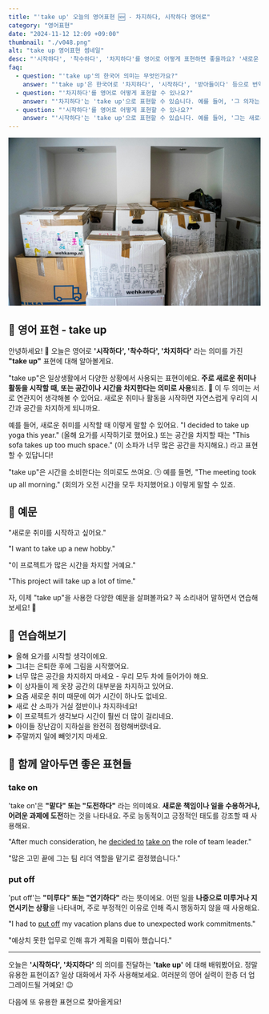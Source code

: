 ```yaml
---
title: "'take up' 오늘의 영어표현 🆕 - 차지하다, 시작하다 영어로"
category: "영어표현"
date: "2024-11-12 12:09 +09:00"
thumbnail: "./v048.png"
alt: "take up 영어표현 썸네일"
desc: "'시작하다', '착수하다', '차지하다'를 영어로 어떻게 표현하면 좋을까요? '새로운 취미를 시작하고 싶어요.', '이 프로젝트가 많은 시간을 차지할 거예요.' 등을 영어로 표현하는 법을 배워봅시다. 다양한 예문을 통해서 연습하고 본인의 표현으로 만들어 보세요."
faq:
  - question: "'take up'의 한국어 의미는 무엇인가요?"
    answer: "'take up'은 한국어로 '차지하다', '시작하다', '받아들이다' 등으로 번역될 수 있습니다."
  - question: "'차지하다'를 영어로 어떻게 표현할 수 있나요?"
    answer: "'차지하다'는 'take up'으로 표현할 수 있습니다. 예를 들어, '그 의자는 너무 많은 공간을 차지해'는 'That chair takes up too much space'로 말할 수 있습니다."
  - question: "'시작하다'를 영어로 어떻게 표현할 수 있나요?"
    answer: "'시작하다'는 'take up'으로 표현할 수 있습니다. 예를 들어, '그는 새로운 취미를 시작하기로 결정했다'는 'He decided to take up a new hobby'로 말할 수 있습니다."
---
```


![쌓여있는 이삿짐](./v048-1.jpg)

## 🌟 영어 표현 - take up

안녕하세요! 👋 오늘은 영어로 **'시작하다', '착수하다', '차지하다'** 라는 의미를 가진 **"take up"** 표현에 대해 알아볼게요.

"take up"은 일상생활에서 다양한 상황에서 사용되는 표현이에요. **주로 새로운 취미나 활동을 시작할 때, 또는 공간이나 시간을 차지한다는 의미로 사용**되죠. 🎯 이 두 의미는 서로 연관지어 생각해볼 수 있어요. 새로운 취미나 활동을 시작하면 자연스럽게 우리의 시간과 공간을 차지하게 되니까요.

예를 들어, 새로운 취미를 시작할 때 이렇게 말할 수 있어요. "I decided to take up yoga this year." (올해 요가를 시작하기로 했어요.) 또는 공간을 차지할 때는 "This sofa takes up too much space." (이 소파가 너무 많은 공간을 차지해요.) 라고 표현할 수 있답니다!

"take up"은 시간을 소비한다는 의미로도 쓰여요. 🕒 예를 들면, "The meeting took up all morning." (회의가 오전 시간을 모두 차지했어요.) 이렇게 말할 수 있죠.

<div 
  data-inline-banner="🎉 새해에는 스픽 AI와 함께 영어 공부하자" 
  data-inline-banner-subtext="설날 특별 할인으로 최대 70% 할인! (~2/3)" 
  data-inline-banner-link="https://app.usespeak.com/kr-ko/sale/kr-affiliate-special/?ref=engple-inline"
  data-inline-banner-caption="해당 링크를 통해 구매시 일정액의 수수료를 지급받습니다.">
</div>

## 📖 예문

"새로운 취미를 시작하고 싶어요."

"I want to take up a new hobby."

"이 프로젝트가 많은 시간을 차지할 거예요."

"This project will take up a lot of time."

자, 이제 "take up"을 사용한 다양한 예문을 살펴볼까요? 꼭 소리내어 말하면서 연습해보세요! 🚀

## 💬 연습해보기

<details>
<summary>올해 요가를 시작할 생각이에요.</summary>
<span>I think I'll take up yoga this year.</span>
</details>

<details>
<summary>그녀는 은퇴한 후에 그림을 시작했어요.</summary>
<span>She took up painting after she retired.</span>
</details>

<details>
<summary>너무 많은 공간을 차지하지 마세요 - 우리 모두 차에 들어가야 해요.</summary>
<span>Don't take up too much space - we need to fit everyone in the car.</span>
</details>

<details>
<summary>이 상자들이 제 옷장 공간의 대부분을 차지하고 있어요.</summary>
<span>These boxes take up most of my closet space.</span>
</details>

<details>
<summary>요즘 새로운 취미 때문에 여가 시간이 하나도 없네요.</summary>
<span>My new hobby has taken up all my free time lately.</span>
</details>

<details>
<summary>새로 산 소파가 거실 절반이나 차지하네요!</summary>
<span>The new couch takes up half the living room!</span>
</details>

<details>
<summary>이 프로젝트가 생각보다 시간이 훨씬 더 많이 걸리네요.</summary>
<span>This project's taking up way more time than I expected.</span>
</details>

<details>
<summary>아이들 장난감이 지하실을 완전히 점령해버렸네요.</summary>
<span>The kids' toys take up the entire basement now.</span>
</details>

<details>
<summary>주말까지 일에 빼앗기지 마세요.</summary>
<span>Don't let work take up all your weekends.</span>
</details>

## 🤝 함께 알아두면 좋은 표현들

### take on

'take on'은 **"맡다" 또는 "도전하다"** 라는 의미예요. **새로운 책임이나 일을 수용하거나, 어려운 과제에 도전**하는 것을 나타내요. 주로 능동적이고 긍정적인 태도를 강조할 때 사용해요.

"After much consideration, he [decided to](/blog/in-english/062.decide-to/) [take on](/blog/vocab-1/033.take-on/) the role of team leader."

"많은 고민 끝에 그는 팀 리더 역할을 맡기로 결정했습니다."

### put off

'put off'는 **"미루다" 또는 "연기하다"** 라는 뜻이에요. 어떤 일을 **나중으로 미루거나 지연시키는 상황**을 나타내며, 주로 부정적인 이유로 인해 즉시 행동하지 않을 때 사용해요.

"I had to [put off](/blog/in-english/180.put-off/) my vacation plans due to unexpected work commitments."

"예상치 못한 업무로 인해 휴가 계획을 미뤄야 했습니다."

---

오늘은 **'시작하다', '차지하다'** 의 의미를 전달하는 **'take up'** 에 대해 배워봤어요. 정말 유용한 표현이죠? 일상 대화에서 자주 사용해보세요. 여러분의 영어 실력이 한층 더 업그레이드될 거예요! 😉

다음에 또 유용한 표현으로 찾아올게요!

